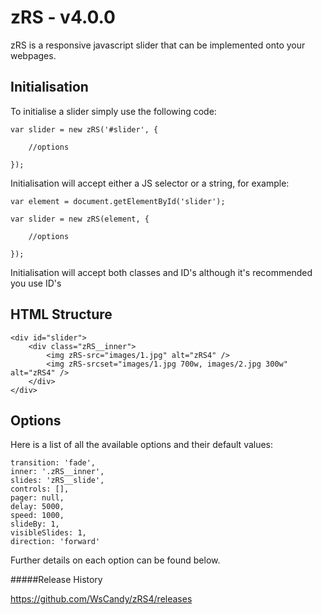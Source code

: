 zRS - v4.0.0
=====

zRS is a responsive javascript slider that can be implemented onto your webpages.

Initialisation
---

To initialise a slider simply use the following code:

	var slider = new zRS('#slider', {
    
        //options
    
    });
    
Initialisation will accept either a JS selector or a string, for example:

    var element = document.getElementById('slider');

    var slider = new zRS(element, {
    
        //options
    
    });
    
Initialisation will accept both classes and ID's although it's recommended you use ID's

HTML Structure
---

    <div id="slider">
        <div class="zRS__inner">
            <img zRS-src="images/1.jpg" alt="zRS4" />
            <img zRS-srcset="images/1.jpg 700w, images/2.jpg 300w" alt="zRS4" />
        </div>
    </div>

Options
---

Here is a list of all the available options and their default values:

    transition: 'fade',
    inner: '.zRS__inner',
    slides: 'zRS__slide',
    controls: [],
    pager: null,
    delay: 5000,
    speed: 1000,
    slideBy: 1,
    visibleSlides: 1,
    direction: 'forward'
    
Further details on each option can be found below.

#####Release History

https://github.com/WsCandy/zRS4/releases